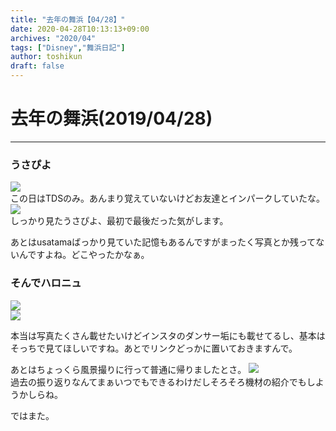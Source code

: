 ```yaml
---
title: "去年の舞浜【04/28】"
date: 2020-04-28T10:13:13+09:00
archives: "2020/04"
tags: ["Disney","舞浜日記"]
author: toshikun
draft: false
---
```

# 去年の舞浜(2019/04/28)
***

### うさぴよ
<img src='https://lh3.googleusercontent.com/_1dNE3H7lBT5S6rxMC9jZtcFBVIsC5x0nWEYws7OvaN_mbcZLEWoVE14eOUFGXfUFz7MrjCuVp0HlypDrHVJX_iL8nf7-fLPS7BMlVCnJh5orvP0PKnl74Y3ZO0vRfpj7t_AEulLfA=w400' /></a>
<br>この日はTDSのみ。あんまり覚えていないけどお友達とインパークしていたな。
<img src='https://lh3.googleusercontent.com/DjFdKjRfmb42ykf0h0USyRcNtOxZIU0tE1atavSQQKEIw7u9V5veJACGxcHHxpLY2GYD1plahUtQWO-9hNn3y-T6Pg9BNptvGVH5ckbxYUJzWtEUpIw3p21HXdMcfN17YCDeGE2pgw=w400' /></a>
<br>しっかり見たうさぴよ、最初で最後だった気がします。

あとはusatamaばっかり見ていた記憶もあるんですがまったく写真とか残ってないんですよね。どこやったかなぁ。


### そんでハロニュ

<img src='https://lh3.googleusercontent.com/2kjI_b751Rg_Ry7GidXHf5AgOgXKlp-OfFpObXmMuseU9ZptVeHdiqLT5S3COkIJwkCMW4Fv1Lo2-kbyaZXXqnsFula5pVm9f1yX4JIlzYJlR6bb1_IkFDukK-P_zW5j3ZIpP99zVg=w400' /></a>
<br>
<img src='https://lh3.googleusercontent.com/ahSrbm5BPCkttBbQLLfBV9qAdoZ3OGe2yEsRGtH5LPApzrxUlDRQVg_gBjX_6cfFKhG7rRPh7ZS0YD4Mp75U3ewZMFSbweJkRytQWU7w54juTp04g0qVi6zjqFNgcxSn_zJs_zV_eQ=w400' /></a>

本当は写真たくさん載せたいけどインスタのダンサー垢にも載せてるし、基本はそっちで見てほしいですね。あとでリンクどっかに置いておきますんで。

あとはちょっくら風景撮りに行って普通に帰りましたとさ。
<img src='https://lh3.googleusercontent.com/AAXLZlQMLfjFE85OItlDnCyD90BZu7bKzx2aN7LKx9AurEv6vDUb_TT_QkR3vvY4JVCDhNhH3XgY4boI70v4mhRitXp7WzWGocY1lRG1phwOAjU4oXVaI5bUs--f7uv4u4oEIERdHQ=w2400' /></a>
<br>
過去の振り返りなんてまぁいつでもできるわけだしそろそろ機材の紹介でもしようかしらね。


ではまた。